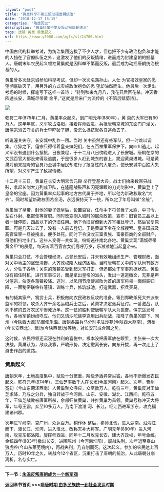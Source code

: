 ```yaml
---
layout: "post"
title: "黄巢科举不第反叛动摇唐朝统治"
date: "2018-12-17 16:15"
categories: "隋唐历史"
description: "黄巢科举不第反叛动摇唐朝统治"
tags: 唐朝 黄巢 黄巢起义
url: https://www.y5000.com/zgls/st/24786.html
---
```






中国古代的科举考试，为统治集团选拔了不少人才，但也把不少有政治抱负和才能的人挡在了官僚队伍之外，这激发了他们的反叛情绪，进而成为封建皇朝的掘墓人。唐朝末年农民起义领袖黄巢就是因科举不第而反叛，最后成为动摇唐朝统治根基的人。

黄巢曾多次赴京城参加科举考试，但却一次次名落孙山。人仕 为官报效皇家的愿望彻底破灭了，用另外的方式实施政治抱负的愿
望却油然而生。他最后一次走出考场的时候，挥笔写下这样一首诗： “待到秋来九月八，我花开后百花杀。冲天香阵透长安，满城尽带黄
金甲。”这就是后来广为流传的《不第后赋菊诗》。

![](https://img.y5000.com/uploads/allimg/170808/8-1FPQG150961.jpg)

乾符二年(875年)二月，黄巢率众起义，到广明元年(880年），黄
巢的大军已有60万人，这年年底，义军攻占洛阳，接着挥师西进，兵抵唐朝京城的东面门户潼关。唐僖宗派去守关的兵士早吓破了胆，没怎么抵抗就各自逃命去了。

听说潼关失守，长安城中乱作一团。当时
关中虽然还有些军队，但一时难以调集。仓猝之下，僖宗只得带着皇亲嫔妃们，在五百神策军保护下，向四川逃走。起义军没有遇到什么抵抗，日夜兼程，于十二月八日傍晚进入了长安城。唐朝在京的文武百官大都没来得及逃脱，于是很多人赶到城东的霸上，跪迎黄巢进城。可是黄巢对前来投降的官员乃至城中居民却进行了报复性的大屠杀，使长安城中百姓大失所望，对义军产生了敌视情绪。

十二月十三日，黄巢在长安大明宫含元殿
举行登基大典。战士们抬来数百只战鼓，拿起长剑大刀列成卫队，在隆隆战鼓声和闪亮耀眼的刀光剑影中，黄巢登上了皇帝的宝座。因为黄巢率众起事的地方古代属于齐地，所以他为新政权取名“大齐”。同时希望新政权固若金汤，永远保持天下一统，所以定了年号叫做“金统”。

黄巢当了皇帝，封他的妻子做皇后，设置百官，任命手下将领当了太尉、中书令、左右仆射、枢密使等官职。同时改变刚入城时的屠杀政策，宣布：旧官员三品以上者一律停职，四品以下的仍旧任用。他下令旧官僚到大齐宰相处登记，然后官复原职。可是几天过去了，没有一人前去登记。于是黄巢下令在全城搜索。皇亲国戚及髙官显宦一旦被搜出，便予处死。同时下令没收王室贵族、富豪臣商的全部财产，将他们扫地出门。这些人变得一贫如洗，纷纷逃往南北各地。黄巢实现“满城尽带黄金甲”的夙愿，每天听着百官宫女们高呼万岁，乐滋滋地当起皇帝来。

黄巢只会打仗，不会管理经济。占领长安后，并未有效地组织生产、管理财政，面对关中地主的坚壁清野，大齐政权陷人经济困境。当时唐朝在关中的军队尚有数万人，分驻于各地；关东的藩镇虽受到起义军打击，但还都处于军事割据状态。黄巢没有抓住时机，进行军事征讨，而是拿出皇帝的派头，发出一道道檄文，无非是声讨僖宗，催促各藩镇投降。这时，以凤翔节度使郑畋为首的唐军将领一面假装归降，一面秘密联络各藩镇，训练士兵，修筑城池，打造武器，招兵买马。

有的倾其家产，犒赏士兵，积极做向农民政权反攻的准备。等到郑畋杀死大齐派来监军的将领，攻杀大齐千余名运粮兵士之后，黄巢才决定派兵征讨。一番激战，队列不整的五万农民军惨死近半。这一仗的胜利使唐朝军队大为振奋。僖宗遥发号令，各地军镇纷纷呼应。他们又请沙陀族李克用出兵助战，招降了黄巢的部下、同州（今陕西大荔)防御使朱温。唐朝各路兵马分别屯驻沙苑(今陕西大荔南）、渭桥(今长安西北）、武功(今陕西武功)等地，对长安形成合围之势。

这时候，农民将领还沉浸在胜利的喜悦中，根本没把唐军放在眼里，主张来一次大决战。黄巢认为，敌众我寡，严峻形势，决定撤离长安，向东开拔，再一次走上了游击作战的道路。

###  黄巢起义

唐朝末年，土地高度集中，赋役十分繁重，阶级矛盾异常尖锐，各地不断爆发农民起义。乾符元年(874年），王仙芝率数千人在长垣(今属河南）起义。次年，曹州冤句（今山东菏泽西南）人黄巢聚众呼应，众至数万人。乾符三年，黄巢反对王仙芝求降，乃与之分兵，独自转战于今河南、山东、安徽、湖北、江西间。乾符五年，王仙芝战敗被唐军所杀，余部归依黄巢，并推黄巢为首领。黄巢号称冲天大将军，年号王霸，众至10多万人。乃南下渡淮
河、长江，经江西进军浙东，攻克福建诸州郡。

次年进军岭南，克广州，众达百万。稍作休
整后，移师北伐，进入湖南。沿湘江而下，渡长江、淮河，进入淮北，改称天补大将军。广明元年(880年）进入河南，攻克东都洛阳。旋挥师西进，同年十二月攻克长安，建大齐政权，年号金统。金统四年(883年)撤出长安，进围陈州（今河南淮阳），屡战失利。次年退至泰山狼虎谷(今山东莱芜境内），再战失利，乃自刎而死。这次起义，参加的农民达上百万人，历时10年之久，转战今12个省区，沉重打击了唐朝的统治，从此唐朝分崩离析，名存实亡。

* * *

**下一节：[朱温反叛唐朝成为一个新军阀](https://www.y5000.com/zgls/st/24787.html)**

**返回章节首页 >>>[隋唐时期 由多民族统一到社会发达时期](https://www.y5000.com/zgls/st/24926.html)**
